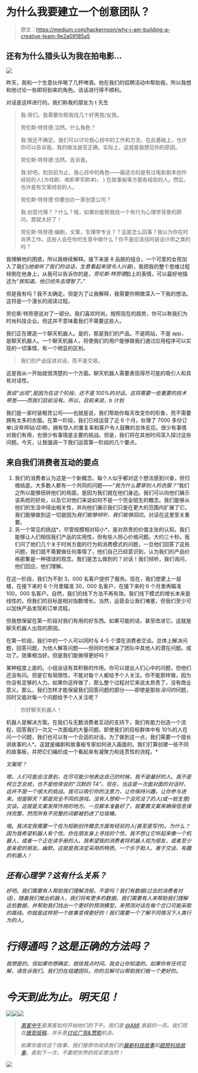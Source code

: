 # 为什么我要建立一个创意团队？

> 原文：<https://medium.com/hackernoon/why-i-am-building-a-creative-team-9e2a09185a5>

## 还有为什么猎头认为我在拍电影…

![](img/b9590ee75784da08c0861fce00ca61fa.png)

昨天，我和一个生意伙伴喝了几杯啤酒。他在我们的招聘活动中帮助我，所以我想和他讨论一些即将到来的角色。谈话进行得不顺利。

对话是这样进行的。我们称我的朋友为 t 先生

> 我:哥们。我需要你帮我找几个好男孩/女孩。
> 
> 劳伦斯·特劳德:当然。什么角色？
> 
> 我:我还不确定。我们可以讨论我心目中的工作和方法，在此基础上，也许你可以告诉我，我的做法是否正确。实际上，这就是我想见你的原因。
> 
> 劳伦斯·特劳德:当然。告诉我。
> 
> 我:好吧。到目前为止，我心目中的角色——最适合的是有过电影剧本创作经验的人(*为戏剧、电影等写剧本)。* )
> 在故事板等方面有经验的人。然后，也许是有文案经验的人。
> 
> 劳伦斯·特劳德:你要创办一家创意公司？
> 
> 我:创意代理？？什么？哦，如果你能帮我找一个有行为心理学背景的顾问，那就太好了！
> 
> 劳伦斯·特劳德:编剧，文案，生理学专业？？这是怎么回事？我以为你在时尚界工作。这些人会在你的生意中做什么？你不是应该找时装设计师之类的吗？

我理解他的困惑，所以我继续解释。接下来是 8 品脱的组合，一个可爱的女孩加入了我们(*她偷听了我们的谈话，生意看起来很令人兴奋*)，我把我的整个思维过程倾倒在他身上，从我可以告诉你的是，*劳伦斯·特劳德*脸上的表情，可以最好地描述为“*我知道。他已经失去理智了。*”

但是我有吗？我不太确定。但是为了让我解释，我需要你稍微深入一下我的想法。这将是一个漫长的阅读过程。

劳伦斯·特劳德说对了一部分。我们喜欢时尚。按照现在的趋势，你可以称我们为时尚科技企业。但这并不意味着我们不需要这些人。

我们正在建造一个聊天机器人。是的，那是我们的产品。不是网站，不是 app，是聊天机器人。一个聊天机器人，将使我们的用户能够做我们通过应用程序可以实现的一切事情，有一个明显的区别。

> 我们的产品促进对话，而不是交易。

这是我从一开始就很清楚的一个方面。聊天机器人需要表现得尽可能的吸引人和具有对话性。

*我说“出现”,是因为在这个阶段，还不是 100%的对话。这将需要一些重要的技术带宽——而我们目前没有。所以，目前来说，b 计划*

我们是一家时装租赁公司——也就是说，我们帮助你每天改变你的形象，而不需要拥有太多的衣服。在第一阶段，我们已经运营了近 6 个月，处理了 7000 多份订单(*没有网站/应用*)，拥有惊人的重复率和客户令人鼓舞的总体反应。很少有事情对我们有用，也很少有事情是主要的挑战。但是，我们将在其他时间深入探讨这些问题。今天，让我强调一下我们运营第一阶段的几个要点。

## 来自我们消费者互动的要点

1.  我们的消费者认为这是一个新概念。每个人似乎都对这个想法感到兴奋，但归根结底，大多数人都有一个共同的问题——“*我为什么要穿别人的衣服？*“我们之所以能够扭转他们的局面，是因为我们就在他们身边。我们可以向他们展示该系统的好处，以及它对他们来说如何不是一个完全陌生的概念。我们能够从他们的生活中得出相关性，并向他们展示我们只是在更大的范围内扩展了它。我们能够做到这一切是因为*我们能够倾听，我们能够回应*。对话在这里至关重要。
2.  另一个常见的挑战*，尽管规模相对较小*，是对昂贵的价值主张的认知。我们能够让人们相信我们产品的实用性，但有些人担心价格问题。大约三十秒。我们问了他们几个关于时尚方面的行为和消费模式的问题，一旦他们回答了这些问题，我们就不需要做任何事情了。他们自己已经意识到，认为我们的产品价格密集是一种错误的观念。我们是怎么做到的？对话！我们倾听，我们询问，他们回应，他们理解。

在这一阶段，我们为不到 3，000 名客户提供了服务。现在，我们想更上一层楼，在接下来的 6 个月里瞄准 30，000 名客户，在接下来的 6 个月里再瞄准 100，000 名客户。自然，我们的线下方法不再有效。我们线下模式的增长本来是线性的，但我们的目标是相对指数增长。当然，运营会让我们堵塞，但我们至少可以加快产品发现和订单流程。

但我想保留在第一阶段对我们有用的好东西。如果可能的话，甚至改进它。这就是聊天机器人出现的原因。

在第一阶段，我们中的一个人可以同时与 4-5 个潜在消费者交谈。总体上解决问题，回答问题，为他人解答问题——但同时也解决了团队中其他人的潜在问题。成功了。效果相当好。但是我们能做得更好吗？

某种程度上是的。小组谈话有其积极的作用。你可以提出人们心中的问题，但他们还没有问。但是它有局限性，不能对每个人都给予个人关注。你不能那样做，因为你没有足够的人力。如果你这样做了，那么整个过程对它来说太昂贵了，没有商业意义。那么，我们怎样才能保留我们回答问题的部分——即使是那些*没问的*问题，同时又能对每一个问题给予个人关注呢？

> 你好聊天机器人！

机器人是解决方案。在我们与无数消费者互动的支持下，我们有能力创造一个流程，回答我们一次又一次面临的大量问题。即使我们的目标群体中有 10%的人在问一个问题，我们也可以有一个合适的对话。为了做到这一点，我们需要一个擅长讲故事的人*。这就是编剧和故事板专家如何进入画面的。我们打算创建一些不同的故事板，并把它们编织成一个看起来有凝聚力和连贯性的流程。*

*文案呢？*

*嗯。人们可能会注意到，在尽可能少地表达自己的时候，我不是最好的人。我不是柯立芝总统，也不是他常说的“沉默的 T4”。现在，当这是一次面对面的对话时，这并不是一个很大的挑战。我可以吸引你的注意力，让你保持兴趣，让你参与进来。但是聊天？那是完全不同的游戏。没有人想和一个没完没了的人(*或一桩生意*)交谈。这就是文案发挥作用的地方。一旦脚本准备好了，就要靠文案来确保信息保持完整，然而所有不完整的词都被扔进了垃圾桶。*

*哦。我决定我需要一个在为短剧创作概念方面有经验的人(*甚至是写作*)。为什么？因为我希望机器人有个性。你在朋友身上寻找的个性。我不想让它听起来像一个机器人，或者一个正在读手册的人。我希望我的消费者将机器人视为朋友，或者至少是亲密的朋友。幽默。这就是我决定采用的特质。一个乐于助人、善于交谈、有趣的机器人！*

## *还有心理学？这有什么关系？*

*好吧。我们需要有人帮助我们理解流程，不是吗？我们有数据(*过去的消费者对话*)，随着我们推出机器人，我们将有更多的数据。我们需要有人来帮助我们理解这些数据，并帮助我们找出一个更好的预测模型，来预测对话在每个岔口可能采取的路线。你就是这样把一个故事变得更好的！我们需要一个了解不同情况下人类行为的人。*

# *行得通吗？这是正确的方法吗？*

*我想是的。但如果你想确定，就给我点时间。我会让你知道的。如果你有任何见解，请告诉我们。我们仍在组建团队。你的见解可以帮助我们做一个更好的。*

# *今天到此为止。明天见！*

*[![](img/50ef4044ecd4e250b5d50f368b775d38.png)](http://bit.ly/HackernoonFB)**[![](img/979d9a46439d5aebbdcdca574e21dc81.png)](https://goo.gl/k7XYbx)**[![](img/2930ba6bd2c12218fdbbf7e02c8746ff.png)](https://goo.gl/4ofytp)*

> *[黑客中午](http://bit.ly/Hackernoon)是黑客如何开始他们的下午。我们是 [@AMI](http://bit.ly/atAMIatAMI) 家庭的一员。我们现在[接受投稿](http://bit.ly/hackernoonsubmission)，并乐意[讨论广告&赞助](mailto:partners@amipublications.com)机会。*
> 
> *如果你喜欢这个故事，我们推荐你阅读我们的[最新科技故事](http://bit.ly/hackernoonlatestt)和[趋势科技故事](https://hackernoon.com/trending)。直到下一次，不要把世界的现实想当然！*

*![](img/be0ca55ba73a573dce11effb2ee80d56.png)*
